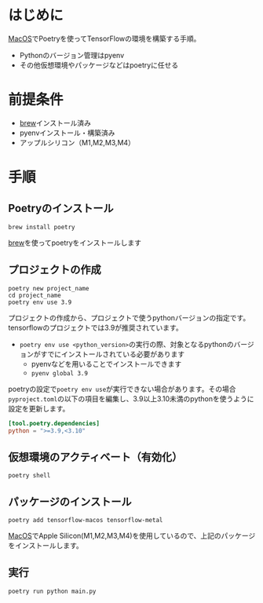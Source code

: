 # はじめに
[MacOS](../DB/Software/Software_DATA/MacOS.md)でPoetryを使ってTensorFlowの環境を構築する手順。
- Pythonのバージョン管理はpyenv
- その他仮想環境やパッケージなどはpoetryに任せる
# 前提条件
- [brew](../DB/Software/Software_DATA/brew.md)インストール済み
- pyenvインストール・構築済み
- アップルシリコン（M1,M2,M3,M4）
# 手順
## Poetryのインストール
```shell
brew install poetry
```
[brew](../DB/Software/Software_DATA/brew.md)を使ってpoetryをインストールします
## プロジェクトの作成
```shell
poetry new project_name
cd project_name
poetry env use 3.9
```
プロジェクトの作成から、プロジェクトで使うpythonバージョンの指定です。tensorflowのプロジェクトでは3.9が推奨されています。
- `poetry env use <python_version>`の実行の際、対象となるpythonのバージョンがすでにインストールされている必要があります
	- pyenvなどを用いることでインストールできます
	- `pyenv global 3.9`

poetryの設定で`poetry env use`が実行できない場合があります。その場合`pyproject.toml`の以下の項目を編集し、3.9以上3.10未満のpythonを使うように設定を更新します。
```toml
[tool.poetry.dependencies]
python = ">=3.9,<3.10"
```
## 仮想環境のアクティベート（有効化）
```
poetry shell
```
## パッケージのインストール
```shell
poetry add tensorflow-macos tensorflow-metal
```
[MacOS](../DB/Software/Software_DATA/MacOS.md)でApple Silicon(M1,M2,M3,M4)を使用しているので、上記のパッケージをインストールします。
## 実行
```
poetry run python main.py
```